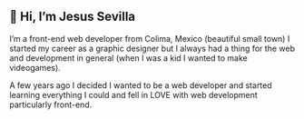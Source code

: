 ## 👋 Hi, I’m Jesus Sevilla

I’m a front-end web developer from Colima, Mexico (beautiful small town) I started my career as a graphic designer but I always had a thing for the web and development in general (when I was a kid I wanted to make videogames).

A few years ago I decided I wanted to be a web developer and started learning everything I could and fell in LOVE with web development particularly front-end.

